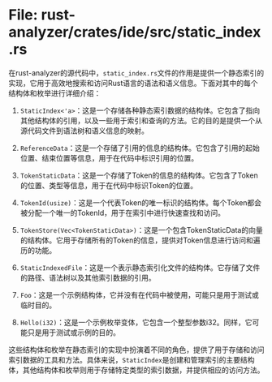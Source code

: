 # File: rust-analyzer/crates/ide/src/static_index.rs

在rust-analyzer的源代码中，`static_index.rs`文件的作用是提供一个静态索引的实现，它用于高效地搜索和访问Rust语言的语法和语义信息。下面对其中的每个结构体和枚举进行详细介绍：

1. `StaticIndex<'a>`：这是一个存储各种静态索引数据的结构体。它包含了指向其他结构体的引用，以及一些用于索引和查询的方法。它的目的是提供一个从源代码文件到语法树和语义信息的映射。

2. `ReferenceData`：这是一个存储了引用的信息的结构体。它包含了引用的起始位置、结束位置等信息，用于在代码中标识引用的位置。

3. `TokenStaticData`：这是一个存储了Token的信息的结构体。它包含了Token的位置、类型等信息，用于在代码中标识Token的位置。

4. `TokenId(usize)`：这是一个代表Token的唯一标识的结构体。每个Token都会被分配一个唯一的TokenId，用于在索引中进行快速查找和访问。

5. `TokenStore(Vec<TokenStaticData>)`：这是一个包含TokenStaticData的向量的结构体。它用于存储所有的Token的信息，提供对Token信息进行访问和遍历的功能。

6. `StaticIndexedFile`：这是一个表示静态索引化文件的结构体。它存储了文件的路径、语法树以及其他索引数据的引用。

7. `Foo`：这是一个示例结构体，它并没有在代码中被使用，可能只是用于测试或临时目的。

8. `Hello(i32)`：这是一个示例枚举变体，它包含一个整型参数i32。同样，它可能只是用于测试或示例的目的。

这些结构体和枚举在静态索引的实现中扮演着不同的角色，提供了用于存储和访问索引数据的工具和方法。具体来说，`StaticIndex`是创建和管理索引的主要结构体，其他结构体和枚举则用于存储特定类型的索引数据，并提供相应的访问方法。

